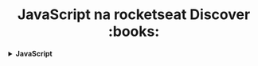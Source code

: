 <h1 align="center"> JavaScript na rocketseat Discover :books:</h1>
<details>
    <summary><strong>JavaScript</strong></summary>
    <br />
        <table border=1>
            <tr>
                <th colspan="4">Exercicios em JavaScript</th>
            </tr>
            <tr>
                <th colspan="4"></th>
            </tr>
            <tr>
                <th>Etapa</th>
                <th>Desafio</th>
                <th>Solução</th>
                <th>Status</th>
            </tr>
            <tr>
                <td align="center">1</td>
                <td><a href="">Praticar para aperfeiçoar</a></td>
                <td><a href="">Código</a></td>
                <td align="center">✅</td>
            </tr>
            <tr>
                <td align="center">2</td>
                <td><a href="">Sistema de notas escolares</a></td>
                <td><a href="">Código</a></td>
                <td align="center">✅</td>
            </tr>
            <tr>
                <td align="center">3</td>
                <td><a href="">Fluxo de caixa familiar</a></td>
                <td><a href="">Código</a></td>
                <td align="center">✅</td>
            </tr>
            <tr>
                <td align="center">4</td>
                <td><a href="">Celsius to Fahrenheit</a></td>
                <td><a href="">Código</a></td>
                <td align="center">✅</td>
            </tr>
            <tr>
                <td align="center">5</td>
                <td><a href="">Buscando e encontrando dados em Array</a></td>
                <td><a href="">Código</a></td>
                <td align="center">✅</td>
            </tr>
        </table>
    </div>
</details>
